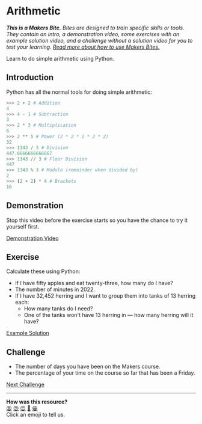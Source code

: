 # Arithmetic

_**This is a Makers Bite.** Bites are designed to train specific skills or
tools. They contain an intro, a demonstration video, some exercises with an
example solution video, and a challenge without a solution video for you to test
your learning. [Read more about how to use Makers
Bites.](https://github.com/makersacademy/course/blob/main/labels/bites.md)_

Learn to do simple arithmetic using Python.

## Introduction

Python has all the normal tools for doing simple arithmetic:

```python
>>> 2 + 2 # Addition
4
>>> 4 - 1 # Subtraction
3
>>> 2 * 3 # Multiplication
6
>>> 2 ** 5 # Power (2 * 2 * 2 * 2 * 2)
32
>>> 1343 / 3 # Division
447.6666666666667
>>> 1343 // 3 # Floor Division
447
>>> 1343 % 3 # Modulo (remainder when divided by)
2
>>> (2 + 2) * 4 # Brackets
16
```

## Demonstration

Stop this video before the exercise starts so you have the chance to try it
yourself first.

[Demonstration Video](https://www.youtube.com/watch?v=sxkGQeNvqTM&t=394s)

## Exercise

Calculate these using Python:

* If I have fifty apples and eat twenty-three, how many do I have?
* The number of minutes in 2022.
* If I have 32,452 herring and I want to group them into tanks of 13 herring each:
  * How many tanks do I need?
  * One of the tanks won't have 13 herring in — how many herring will it have?

[Example Solution](https://www.youtube.com/watch?v=sxkGQeNvqTM&t=545s)

## Challenge

* The number of days you have been on the Makers course.
* The percentage of your time on the course so far that has been a Friday.


[Next Challenge](05_strings_bite.md)

<!-- BEGIN GENERATED SECTION DO NOT EDIT -->

---

**How was this resource?**  
[😫](https://airtable.com/shrUJ3t7KLMqVRFKR?prefill_Repository=makersacademy/python-data-engineering-challenges&prefill_File=bites/04_arithmetic_bite.md&prefill_Sentiment=😫) [😕](https://airtable.com/shrUJ3t7KLMqVRFKR?prefill_Repository=makersacademy/python-data-engineering-challenges&prefill_File=bites/04_arithmetic_bite.md&prefill_Sentiment=😕) [😐](https://airtable.com/shrUJ3t7KLMqVRFKR?prefill_Repository=makersacademy/python-data-engineering-challenges&prefill_File=bites/04_arithmetic_bite.md&prefill_Sentiment=😐) [🙂](https://airtable.com/shrUJ3t7KLMqVRFKR?prefill_Repository=makersacademy/python-data-engineering-challenges&prefill_File=bites/04_arithmetic_bite.md&prefill_Sentiment=🙂) [😀](https://airtable.com/shrUJ3t7KLMqVRFKR?prefill_Repository=makersacademy/python-data-engineering-challenges&prefill_File=bites/04_arithmetic_bite.md&prefill_Sentiment=😀)  
Click an emoji to tell us.

<!-- END GENERATED SECTION DO NOT EDIT -->
